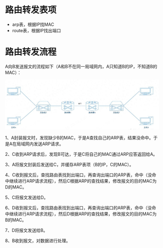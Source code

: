 # 路由转发表项

* arp表，根据IP找MAC
* route表，根据IP找出端口

# 路由转发流程

A向B发送报文的流程如下（A和B不在同一局域网内，A只知道B的IP，不知道B的MAC）：

![](assets/20250319_212454_image.png)

1、A封装报文时，发现缺少B的MAC，于是A查找自己的ARP表，结果没命中。于是A在局域网内发送ARP请求。

2、C收到ARP请求后，发现B可达，于是C将自己的MAC通过ARP应答返回给A。

3、A将报文封装后发送给C，并缓存ARP表项（B的IP，C的MAC）。

4、C收到报文后，查找路由表找到出端口，再查询出端口的ARP表，命中（没命中继续进行ARP请求流程），然后C根据ARP的查找结果，修改报文的目的MAC为D的MAC。

5、C将报文发送给D。

6、D收到报文后，查找路由表找到出端口，再查询出端口的ARP表，命中（没命中继续进行ARP请求流程），然后D根据ARP的查找结果，修改报文的目的MAC为B的MAC。

7、D将报文发送给B。

8、B收到报文，对数据进行处理。
